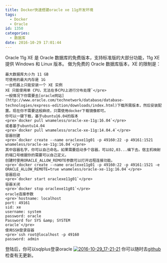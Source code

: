 ```yaml
---
title: Docker快速搭建oracle xe 11g开发环境
tags:
  - Docker
  - Oracle
id: 1350
categories:
  - 数据库
date: 2016-10-29 17:01:44
---
```


Oracle 11g XE 是 Oracle 数据库的免费版本，支持标准版的大部分功能，11g XE 提供 Windows 和 Linux 版本。
做为免费的 Oracle 数据库版本，XE 的限制是：

    最大数据库大小为 11 GB  
    可使用的最大内存是 1G
    一台机器上只能安装一个 XE 实例
    XE 只能使用单 CPU，无法在多CPU上进行分布处理`</pre>
    一般情况下你需要去[oracle网站](http://www.oracle.com/technetwork/database/database-technologies/express-edition/downloads/index.html)下载所需版本，然后安装配置。现在你不需要这般麻烦，只需使用docker下载镜像即可。
    你可以一键下载，基于ubuntu16.04的版本
    <pre>`docker pull wnameless/oracle-xe-11g:16.04`</pre>
    或者基于ubuntu14.04
    <pre>`docker pull wnameless/oracle-xe-11g:14.04.4`</pre>
    容器创建
    <pre>`docker create --name oraclexe11g01 -p 49160:22 -p 49161:1521 wnameless/oracle-xe-11g:16.04`</pre>
    其中容器名字，你可以自己命名。如果需要启动多个容器，可以02,03...编下去。宿主机映射的端口号根据你的需要可以自己定义。
    创建时使用ORACLE_ALLOW_REMOTE参数可以打开远程连接功能。
    <pre>`docker create --name oraclexe11g01 -p 49160:22 -p 49161:1521 -e ORACLE_ALLOW_REMOTE=true wnameless/oracle-xe-11g:16.04`</pre>
    容器启动
    <pre>`docker start oraclexe11g01`</pre>
    容器关闭
    <pre>`docker stop oraclexe11g01`</pre>
    oracle连接参数
    <pre>`hostname: localhost
    port: 49161
    sid: xe
    username: system
    password: oracle
    Password for SYS &amp; SYSTEM
    oracle`</pre>
    使用SSH登录容器
    <pre>`ssh root@localhost -p 49160
    password: admin

登陆后，你可以sqlplus登录oracle
[![2016-10-29_17-21-21](http://orufryv17.bkt.clouddn.com/wp-content/uploads/2016/10/2016-10-29_17-21-21.jpg)](http://orufryv17.bkt.clouddn.com/wp-content/uploads/2016/10/2016-10-29_17-21-21.jpg)
你可以随时去[github](https://github.com/wnameless/docker-oracle-xe-11g)检查有无更新。